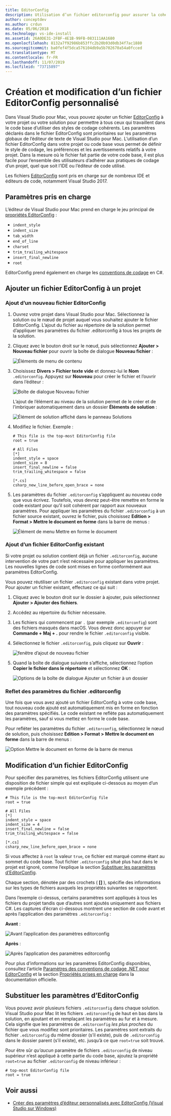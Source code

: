 ```yaml
---
title: EditorConfig
description: Utilisation d’un fichier editorconfig pour assurer la cohérence des styles de codage de projet dans Visual Studio pour Mac.
author: conceptdev
ms.author: crdun
ms.date: 05/06/2018
ms.technology: vs-ide-install
ms.assetid: 26A0DE31-2FBF-4E1B-99FB-083111AA1680
ms.openlocfilehash: 8132a7f92986b853ffc2b20b93d0db34f7ac1880
ms.sourcegitcommit: ba0fef4f5dca576104db9a5b702670a54a0fcced
ms.translationtype: MT
ms.contentlocale: fr-FR
ms.lasthandoff: 11/07/2019
ms.locfileid: "73715897"
---
```

# <a name="creating-and-editing-a-custom-editorconfig-file"></a>Création et modification d’un fichier EditorConfig personnalisé

Dans Visual Studio pour Mac, vous pouvez ajouter un fichier [EditorConfig](https://editorconfig.org/) à votre projet ou votre solution pour permettre à tous ceux qui travaillent dans le code base d’utiliser des styles de codage cohérents. Les paramètres déclarés dans le fichier EditorConfig sont prioritaires sur les paramètres globaux de l’éditeur de texte de Visual Studio pour Mac. L’utilisation d’un fichier EditorConfig dans votre projet ou code base vous permet de définir le style de codage, les préférences et les avertissements relatifs à votre projet. Dans la mesure où le fichier fait partie de votre code base, il est plus facile pour l’ensemble des utilisateurs d’adhérer aux pratiques de codage d’un projet, quel que soit l’IDE ou l’éditeur de code utilisé.

Les fichiers [EditorConfig](https://editorconfig.org/) sont pris en charge sur de nombreux IDE et éditeurs de code, notamment Visual Studio 2017.

## <a name="supported-settings"></a>Paramètres pris en charge

L’éditeur de Visual Studio pour Mac prend en charge le jeu principal de [propriétés EditorConfig](https://editorconfig.org/#supported-properties) :

- `indent_style`
- `indent_size`
- `tab_width`
- `end_of_line`
- `charset`
- `trim_trailing_whitespace`
- `insert_final_newline`
- `root`

EditorConfig prend également en charge les [conventions de codage](/visualstudio/ide/editorconfig-code-style-settings-reference) en C#.

## <a name="add-an-editorconfig-file-to-a-project"></a>Ajouter un fichier EditorConfig à un projet

### <a name="adding-a-new-editorconfig-file"></a>Ajout d’un nouveau fichier EditorConfig

1. Ouvrez votre projet dans Visual Studio pour Mac. Sélectionnez la solution ou le nœud de projet auquel vous souhaitez ajouter le fichier EditorConfig. L’ajout du fichier au répertoire de la solution permet d’appliquer les paramètres du fichier .editorconfig à tous les projets de la solution.

2. Cliquez avec le bouton droit sur le nœud, puis sélectionnez **Ajouter > Nouveau fichier** pour ouvrir la boîte de dialogue **Nouveau fichier** :

    ![Éléments de menu de contenu](media/editorconfig-image0.png)

3. Choisissez **Divers > Fichier texte vide** et donnez-lui le **Nom** `.editorconfig`. Appuyez sur **Nouveau** pour créer le fichier et l’ouvrir dans l’éditeur :

    ![Boîte de dialogue Nouveau fichier](media/editorconfig-image1.png)

    L’ajout de l’élément au niveau de la solution permet de le créer et de l’imbriquer automatiquement dans un dossier **Éléments de solution** :

    ![Élément de solution affiché dans le panneau Solutions](media/editorconfig-image1a.png)

4. Modifiez le fichier. Exemple :

    ```EditorConfig
    # This file is the top-most EditorConfig file
    root = true

    # All Files
    [*]
    indent_style = space
    indent_size = 8
    insert_final_newline = false
    trim_trailing_whitespace = false

    [*.cs]
    csharp_new_line_before_open_brace = none
    ```

4. Les paramètres du fichier `.editorconfig` s’appliquent au nouveau code que vous écrivez. Toutefois, vous devrez peut-être remettre en forme le code existant pour qu’il soit cohérent par rapport aux nouveaux paramètres. Pour appliquer les paramètres du fichier `.editorconfig` à un fichier source existant, ouvrez le fichier, puis choisissez **Edition > Format > Mettre le document en forme** dans la barre de menus :

    ![Élément de menu Mettre en forme le document](media/editorconfig-image2.png)

### <a name="adding-an-existing-editorconfig-file"></a>Ajout d’un fichier EditorConfig existant

Si votre projet ou solution contient déjà un fichier `.editorconfig`, aucune intervention de votre part n’est nécessaire pour appliquer les paramètres. Les nouvelles lignes de code sont mises en forme conformément aux paramètres EditorConfig.

Vous pouvez réutiliser un fichier `.editorconfig` existant dans votre projet. Pour ajouter un fichier existant, effectuez ce qui suit :

1. Cliquez avec le bouton droit sur le dossier à ajouter, puis sélectionnez **Ajouter > Ajouter des fichiers**.

2. Accédez au répertoire du fichier nécessaire.

3. Les fichiers qui commencent par `.` (par exemple `.editorconfig`) sont des fichiers masqués dans macOS. Vous devez donc appuyer sur **Commande + Maj + .** pour rendre le fichier `.editorconfig` visible.

4. Sélectionnez le fichier `.editorconfig`, puis cliquez sur **Ouvrir** :

    ![fenêtre d’ajout de nouveau fichier](media/editorconfig-image3b.png)

5. Quand la boîte de dialogue suivante s’affiche, sélectionnez l’option **Copier le fichier dans le répertoire** et sélectionnez **OK** :

    ![Options de la boîte de dialogue Ajouter un fichier à un dossier](media/editorconfig-image3.png)

### <a name="reflecting-editorconfig-settings"></a>Reflet des paramètres du fichier .editorconfig

Une fois que vous avez ajouté un fichier EditorConfig à votre code base, tout nouveau code ajouté est automatiquement mis en forme en fonction des paramètres spécifiés. Le code existant ne reflète pas automatiquement les paramètres, sauf si vous mettez en forme le code base.

Pour refléter les paramètres du fichier `.editorconfig`, sélectionnez le nœud de solution, puis choisissez **Edition > Format > Mettre le document en forme** dans la barre de menus :

![Option Mettre le document en forme de la barre de menus](media/editorconfig-image3a.png)

## <a name="editing-an-editorconfig-file"></a>Modification d’un fichier EditorConfig

Pour spécifier des paramètres, les fichiers EditorConfig utilisent une disposition de fichier simple qui est expliquée ci-dessous au moyen d’un exemple précédent :

```EditorConfig
# This file is the top-most EditorConfig file
root = true

# All Files
[*]
indent_style = space
indent_size = 4
insert_final_newline = false
trim_trailing_whitespace = false

[*.cs]
csharp_new_line_before_open_brace = none
```

Si vous affectez à `root` la valeur `true`, ce fichier est marqué comme étant au sommet du code base. Tout fichier `.editorconfig` situé plus haut dans le projet est ignoré, comme l’explique la section [Substituer les paramètres d’EditorConfig](#override-editorconfig-settings).

Chaque section, dénotée par des crochets ( **[]** ), spécifie des informations sur les types de fichiers auxquels les propriétés suivantes se rapportent.

Dans l’exemple ci-dessus, certains paramètres sont appliqués à tous les fichiers du projet tandis que d’autres sont ajoutés uniquement aux fichiers C#. Les captures d’écran ci-dessous montrent une section de code avant et après l’application des paramètres `.editorconfig` :

**Avant** :

![Avant l’application des paramètres editorconfig](media/editorconfig-image4.png)

**Après** :

![Après l’application des paramètres editorconfig](media/editorconfig-image5.png)

Pour plus d’informations sur les paramètres EditorConfig disponibles, consultez l’article [Paramètres des conventions de codage .NET pour EditorConfig](/visualstudio/ide/editorconfig-code-style-settings-reference) et la section [Propriétés prises en charge](https://editorconfig.org/#supported-properties) dans la documentation officielle.

## <a name="override-editorconfig-settings"></a>Substituer les paramètres d’EditorConfig

Vous pouvez avoir plusieurs fichiers `.editorconfig` dans chaque solution. Visual Studio pour Mac lit les fichiers `.editorconfig` de haut en bas dans la solution, en ajoutant et en remplaçant les paramètres au fur et à mesure. Cela signifie que les paramètres de `.editorconfig` _les plus proches_ du fichier que vous modifiez sont prioritaires. Les paramètres sont extraits du fichier `.editorconfig` du même dossier (s’il existe), puis de `.editorconfig` dans le dossier parent (s’il existe), etc. jusqu’à ce que `root=true` soit trouvé.

Pour être sûr _qu’aucun_ paramètre de fichiers `.editorconfig` de niveau supérieur n’est appliqué à cette partie du code base, ajoutez la propriété `root=true` au fichier `.editorconfig` de niveau inférieur :

```EditorConfig
# top-most EditorConfig file
root = true
```

## <a name="see-also"></a>Voir aussi

- [Créer des paramètres d’éditeur personnalisés avec EditorConfig (Visual Studio sur Windows)](/visualstudio/ide/create-portable-custom-editor-options)